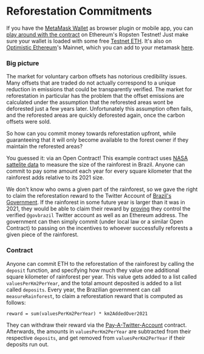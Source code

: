 # Reforestation Commitments

If you have the [MetaMask Wallet](https://metamask.io/) as browser plugin or mobile app, you can [play around with the contract](https://dapp.opencontracts.io/#/open-contracts/reforestation-commitments) on Ethereum's Ropsten Testnet! Just make sure your wallet is loaded with some free [Testnet ETH](https://faucet.egorfine.com/). It's also on [Optimistic Ethereum](https://optimism.io)'s Mainnet, which you can add to your metamask [here](https://chainlist.org/).

### Big picture

The market for voluntary carbon offsets has notorious credibility issues. Many offsets that are traded do not actually correspond to a unique reduction in emissions that could be transparently verified. The market for reforestation in particular has the problem that the offset emissions are calculated under the assumption that the reforested areas wont be deforested just a few years later. Unfortunately this assumption often fails, and the reforested areas are quickly deforested again, once the carbon offsets were sold.

So how can you commit money towards reforestation upfront, while guaranteeing that it will only become available to the forest owner if they maintain the reforested areas?

You guessed it: via an Open Contract! This example contract uses [NASA sattelite data](https://lpdaac.usgs.gov/products/mod13c1v006/) to measure the size of the rainforest in Brazil. Anyone can commit to pay some amount each year for every square kilometer that the rainforest adds relative to its 2021 size. 

We don't know who owns a given part of the rainforest, so we gave the right to claim the reforestation reward to the Twitter Account of [Brazil's Government](https://twitter.com/govbrazil). If the rainforest in some future year is larger than it was in 2021, they would be able to claim their reward by [proving](https://opencontracts.io/#/open-contracts/pay-a-twitter) they control the verified `@govbrazil` Twitter account as well as an Ethereum address. The government can then simply commit (under local law or a similar Open Contract) to passing on the incentives to whoever successfully reforests a given piece of the rainforest.

### Contract

Anyone can commit ETH to the reforestation of the rainforest by calling the `deposit` function, and specifying how much they value one additional square kilometer of rainforest per year. This value gets added to a list called `valuesPerKm2PerYear`, and the total amount deposited is added to a list called `deposits`. Every year, the Brazilian government can call `measureRainforest`, to claim a reforestation reward that is computed as follows:
```
reward = sum(valuesPerKm2PerYear) * km2AddedOver2021
```
They can withdraw their reward via the [Pay-A-Twitter-Account](https://dapp.opencontracts.io/#/open-contracts/pay-a-twitter-account) contract. Afterwards, the amounts in `valuesPerKm2PerYear` are subtracted from their respective `deposits`, and get removed from `valuesPerKm2PerYear` if their deposits run out.
